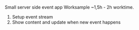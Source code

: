 Small server side event app Worksample ~1,5h - 2h worktime.

1. Setup event stream
2. Show content and update when new event happens
